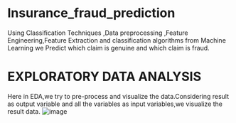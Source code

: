 # Insurance_fraud_prediction

Using Classification Techniques ,Data preprocessing ,Feature Engineering,Feature Extraction and classification algorithms from Machine Learning we Predict which claim is genuine and which claim is fraud.

# EXPLORATORY DATA ANALYSIS
Here in EDA,we try to pre-process and visualize the data.Considering result as output variable and all the variables as input variables,we visualize the result data.
![image](https://user-images.githubusercontent.com/98581209/167898125-32cc7a92-ba5e-4078-8ea4-3eb4ef5839b2.png)
